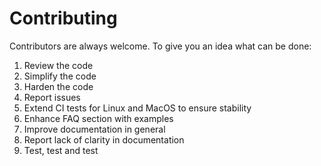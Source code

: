 # Contributing

Contributors are always welcome. To give you an idea what can be done:

1. Review the code
2. Simplify the code
3. Harden the code
4. Report issues
5. Extend CI tests for Linux and MacOS to ensure stability
6. Enhance FAQ section with examples
7. Improve documentation in general
8. Report lack of clarity in documentation
9. Test, test and test
